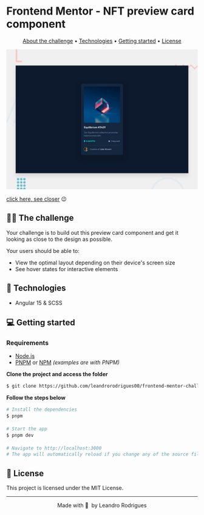 # Frontend Mentor - NFT preview card component

<p align="center">
  <a href="#-the-challenge">About the challenge</a> •
  <a href="#-technologies">Technologies</a> •
  <a href="#-getting-started">Getting started</a> •
  <a href="#-license">License</a>
</p>

![Design preview for the Calculator app coding challenge](../../react-next-challenges/nft-preview-card-component-main/public/design/desktop-preview.jpg)

[click here, see closer](https://nft-preview-ng.vercel.app/) 😉

## 👩‍💻 The challenge

Your challenge is to build out this preview card component and get it looking as close to the design as possible.

Your users should be able to:

- View the optimal layout depending on their device's screen size
- See hover states for interactive elements

## 🚀 Technologies

- Angular 15 & SCSS

## 💻 Getting started

### Requirements

- [Node.js](https://nodejs.org/en/)
- [PNPM](https://pnpm.io/) or [NPM](https://www.npmjs.com/) _(examples are with PNPM)_

**Clone the project and access the folder**

```bash
$ git clone https://github.com/leandrorodrigues00/frontend-mentor-challenges/tree/main/angular-challenges/nft-preview && cd nft-preview
```

**Follow the steps below**

```bash
# Install the dependencies
$ pnpm

# Start the app
$ pnpm dev

# Navigate to http://localhost:3000
# The app will automatically reload if you change any of the source files.
```

## 📝 License

This project is licensed under the MIT License.

---

<p align="center">
  Made with 💜&nbsp; by  Leandro Rodrigues
</p>
